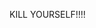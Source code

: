 KILL YOURSELF!!!!
<!---
76GreenStStJohnsburyVT/76GreenStStJohnsburyVT is a ✨ special ✨ repository because its `README.md` (this file) appears on your GitHub profile.
You can click the Preview link to take a look at your changes.
--->
